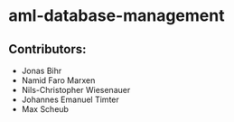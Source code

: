 # aml-database-management

## Contributors:
- Jonas Bihr
- Namid Faro Marxen
- Nils-Christopher Wiesenauer
- Johannes Emanuel Timter
- Max Scheub
